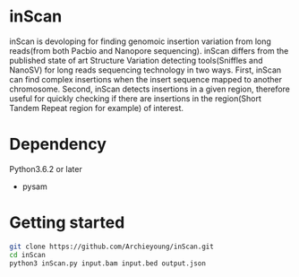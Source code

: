 # inScan

inScan is devoloping for finding genomoic insertion variation from long 
reads(from both Pacbio and Nanopore sequencing).
inScan differs from the published state of art Structure Variation detecting 
tools(Sniffles and NanoSV) for long reads sequencing technology in two ways. First, 
inScan can find complex insertions when the insert sequence mapped to another 
chromosome. Second, inScan detects insertions in a given region, therefore useful 
for quickly checking if there are insertions in the region(Short Tandem Repeat region
for example) of interest.

# Dependency

Python3.6.2 or later

* pysam

# Getting started

```sh
git clone https://github.com/Archieyoung/inScan.git
cd inScan
python3 inScan.py input.bam input.bed output.json
```

